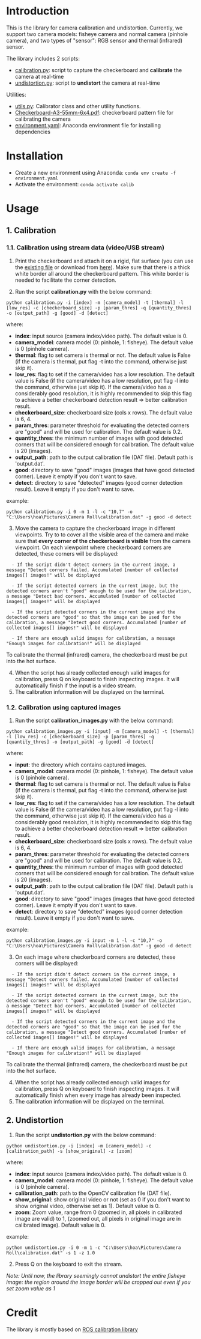 # Introduction 

This is the library for camera calibration and undistortion. Currently, we support two camera models: fisheye camera and normal camera (pinhole camera), and two types of "sensor": RGB sensor and thermal (infrared) sensor.

The library includes 2 scripts:
- [calibration.py](calibration.py): script to capture the checkerboard and **calibrate** the camera at real-time 
- [undistortion.py](undistortion.py): script to **undistort** the camera at real-time

Utilities:
- [utils.py](calibrator.py): Calibrator class and other utility functions.
- [Checkerboard-A3-55mm-6x4.pdf](Checkerboard-A3-55mm-6x4.pdf): checkerboard pattern file for calibrating the camera
- [environment.yaml](environment.yaml): Anaconda environment file for installing dependencies

# Installation
- Create a new environment using Anaconda:
```conda env create -f environment.yaml```
- Activate the environment:
```conda activate calib```
# Usage

## 1. Calibration

### 1.1. Calibration using stream data (video/USB stream)

1. Print the checkerboard and attach it on a rigid, flat surface (you can use the [existing file](Checkerboard-A3-55mm-6x4.pdf) or download from [here](https://markhedleyjones.com/projects/calibration-checkerboard-collection)). Make sure that there is a thick white border all around the checkerboard pattern. This white border is needed to facilitate the corner detection.

2. Run the script **calibration.py** with the below command:

```
python calibration.py -i [index] -m [camera_model] -t [thermal] -l [low_res] -c [checkerboard_size] -p [param_thres] -q [quantity_thres] -o [output_path] -g [good] -d [detect]
```

where:

- **index**: input source (camera index/video path). The default value is 0.
 - **camera_model**: camera model (0: pinhole, 1: fisheye). The default value is 0 (pinhole camera).
 - **thermal**: flag to set camera is thermal or not. The default value is False (if the camera is thermal, put flag -t into the command, otherwise just skip it).
  - **low_res**: flag to set if the camera/video has a low resolution. The default value is False (if the camera/video has a low resolution, put flag -l into the command, otherwise just skip it). If the camera/video has a considerably good resolution, it is highly recommended to skip this flag to achieve a better checkerboard detection result => better calibration result.
 - **checkerboard_size**: checkerboard size (cols x rows). The default value is 6, 4.
 - **param_thres**: parameter threshold for evaluating the detected corners are "good" and will be used for calibration. The default value is 0.2.
 - **quantity_thres**: the minimum number of images with good detected corners that will be considered enough for calibration. The default value is 20 (images).
 - **output_path**: path to the output calibration file (DAT file). Default path is 'output.dat'.
 - **good**: directory to save "good" images (images that have good detected corner). Leave it empty if you don't want to save.
 - **detect**: directory to save "detected" images (good corner detection result). Leave it empty if you don't want to save.
 
example:
```
python calibration.py -i 0 -m 1 -l -c "10,7" -o "C:\Users\hoa\Pictures\Camera Roll\calibration.dat" -g good -d detect
```

3. Move the camera to capture the checkerboard image in different viewpoints. Try to to cover all the visible area of the camera and make sure that **every corner of the checkerboard is visible** from the camera viewpoint. On each viewpoint where checkerboard corners are detected, these corners will be displayed:
```
  - If the script didn't detect corners in the current image, a message "Detect corners failed. Accumulated [number of collected images[] images!" will be displayed
  
  - If the script detected corners in the current image, but the detected corners aren't "good" enough to be used for the calibration, a message "Detect bad corners. Accumulated [number of collected images[] images!" will be displayed

  - If the script detected corners in the current image and the detected corners are "good" so that the image can be used for the calibration, a message "Detect good corners. Accumulated [number of collected images[] images!" will be displayed
    
  - If there are enough valid images for calibration, a message "Enough images for calibration!" will be displayed
```

To calibrate the thermal (infrared) camera, the checkerboard must be put into the hot surface. 

4. When the script has already collected enough valid images for calibration, press Q on keyboard to finish inspecting images. It will automatically finish if the input is a video stream.
5. The calibration information will be displayed on the terminal.

### 1.2. Calibration using captured images

1. Run the script **calibration_images.py** with the below command:

```
python calibration_images.py -i [input] -m [camera_model] -t [thermal] -l [low_res] -c [checkerboard_size] -p [param_thres] -q [quantity_thres] -o [output_path] -g [good] -d [detect]
```

where:

- **input**: the directory which contains captured images.
 - **camera_model**: camera model (0: pinhole, 1: fisheye). The default value is 0 (pinhole camera).
 - **thermal**: flag to set camera is thermal or not. The default value is False (if the camera is thermal, put flag -t into the command, otherwise just skip it).
  - **low_res**: flag to set if the camera/video has a low resolution. The default value is False (if the camera/video has a low resolution, put flag -l into the command, otherwise just skip it). If the camera/video has a considerably good resolution, it is highly recommended to skip this flag to achieve a better checkerboard detection result => better calibration result.
 - **checkerboard_size**: checkerboard size (cols x rows). The default value is 6, 4.
 - **param_thres**: parameter threshold for evaluating the detected corners are "good" and will be used for calibration. The default value is 0.2.
 - **quantity_thres**: the minimum number of images with good detected corners that will be considered enough for calibration. The default value is 20 (images).
 - **output_path**: path to the output calibration file (DAT file). Default path is 'output.dat'.
 - **good**: directory to save "good" images (images that have good detected corner). Leave it empty if you don't want to save.
 - **detect**: directory to save "detected" images (good corner detection result). Leave it empty if you don't want to save.
 
example:
```
python calibration_images.py -i input -m 1 -l -c "10,7" -o "C:\Users\hoa\Pictures\Camera Roll\calibration.dat" -g good -d detect
```

3. On each image where checkerboard corners are detected, these corners will be displayed:
```
  - If the script didn't detect corners in the current image, a message "Detect corners failed. Accumulated [number of collected images[] images!" will be displayed
  
  - If the script detected corners in the current image, but the detected corners aren't "good" enough to be used for the calibration, a message "Detect bad corners. Accumulated [number of collected images[] images!" will be displayed

  - If the script detected corners in the current image and the detected corners are "good" so that the image can be used for the calibration, a message "Detect good corners. Accumulated [number of collected images[] images!" will be displayed
    
  - If there are enough valid images for calibration, a message "Enough images for calibration!" will be displayed
```

To calibrate the thermal (infrared) camera, the checkerboard must be put into the hot surface. 

4. When the script has already collected enough valid images for calibration, press Q on keyboard to finish inspecting images. It will automatically finish when every image has already been inspected.
5. The calibration information will be displayed on the terminal.

## 2. Undistortion
1. Run the script **undistortion.py** with the below command:

```
python undistortion.py -i [index] -m [camera_model] -c [calibration_path] -s [show_original] -z [zoom]
```
where:
- **index**: input source (camera index/video path). The default value is 0.
 - **camera_model**: camera model (0: pinhole, 1: fisheye). The default value is 0 (pinhole camera).
- **calibration_path**: path to the OpenCV calibration file (DAT file).
- **show_original**: show original video or not (set as 0 if you don't want to show original video, otherwise set as 1). Default value is 0.
- **zoom**: Zoom value, range from 0 (zoomed in, all pixels in calibrated image are valid) to 1, (zoomed out, all pixels in original image are in calibrated image). Default value is 0.

example:
```
python undistortion.py -i 0 -m 1 -c "C:\Users\hoa\Pictures\Camera Roll\calibration.dat" -s 1 -z 1.0
```
2. Press Q on the keyboard to exit the stream.

*Note: Until now, the library seemingly cannot undistort the entire fisheye image: the region around the image border will be cropped out even if you set zoom value as 1*

# Credit
The library is mostly based on [ROS calibration library](https://github.com/ros-perception/image_pipeline/tree/noetic/camera_calibration) 

